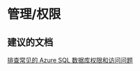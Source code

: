<properties
    pageTitle="管理/权限"
    description="管理/权限"
    service="microsoft.sql"
    resource="servers"
    authors="aashu"
    displayOrder=""
    selfHelpType="generic"
    supportTopicIds="31980425"
    resourceTags=""
    productPesIds="13491"
    cloudEnvironments="public"
/>


# 管理/权限

## **建议的文档**
[排查常见的 Azure SQL 数据库权限和访问问题](https://azure.microsoft.com/documentation/articles/sql-database-troubleshoot-permissions/)



<!--HONumber=Jul16_HO4-->


